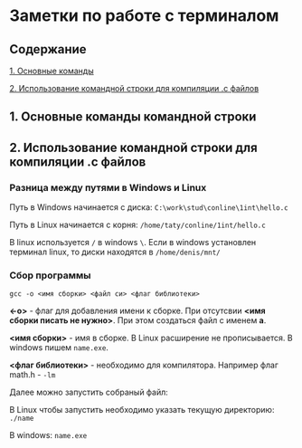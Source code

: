 # Заметки по работе с терминалом

## Содержание 

[1. Основные команды](#command)

[2. Использование командной строки для компиляции .с файлов](#compile.c)

<a name="command"><h2>1. Основные команды командной строки</h2></a>

### 

<a name="compile.c"><h2>2. Использование командной строки для компиляции .с файлов</h2></a>

### Разница между путями в Windows и Linux

Путь в Windows начинается с диска: ```C:\work\stud\conline\1int\hello.c```

Путь в Linux начинается с корня: ```/home/taty/conline/1int/hello.c```

В linux используется ```/``` в windows ```\```. Если в windows установлен терминал linux, то диски находятся в ```/home/denis/mnt/```

### Сбор программы

```gcc -o <имя сборки> <файл си> <флаг библиотеки>```

__<-o>__ - флаг для добавления имени к сборке. При отсутсвии __<имя сборки писать не нужно>__. При этом создаться файл с именем __a__.

__<имя сборки>__ - имя в сборке. В Linux расширение не прописывается. В windows пишем ```name.exe```.

__<флаг библиотеки>__ - необходимо для компилятора. Например флаг math.h - ```-lm```

Далее можно запустить собраный файл:

В Linux чтобы запустить необходимо указать текущую директорию: ```./name```

В windows: ```name.exe```


